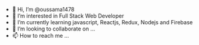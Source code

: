 - 👋 Hi, I’m @oussama1478
- 👀 I’m interested in Full Stack Web Developer
- 🌱 I’m currently learning javascript, Reactjs, Redux, Nodejs and Firebase
- 💞️ I’m looking to collaborate on ...
- 📫 How to reach me ...

<!---
oussama1478/oussama1478 is a ✨ special ✨ repository because its `README.md` (this file) appears on your GitHub profile.
You can click the Preview link to take a look at your changes.
--->
